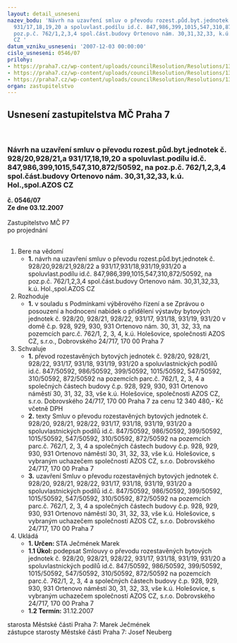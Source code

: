 ```yaml
---
layout: detail_usneseni
nazev_bodu: 'Návrh na uzavření smluv o převodu rozest.půd.byt.jednotek č. 928/20,928/21,a
  931/17,18,19,20 a spoluvlast.podílu id.č. 847,986,399,1015,547,310,872/50592, na
  poz.p.č. 762/1,2,3,4 spol.část.budovy Ortenovo nám. 30,31,32,33, k.ú. Hol.,spol.AZOS
  CZ '
datum_vzniku_usneseni: '2007-12-03 00:00:00'
cislo_usneseni: 0546/07
prilohy:
- https://praha7.cz/wp-content/uploads/councilResolution/Resolutions/13805/7-07-skmbt_60007111518150.tif
- https://praha7.cz/wp-content/uploads/councilResolution/Resolutions/13805/7-07-skmbt_60007111518151.tif
- https://praha7.cz/wp-content/uploads/councilResolution/Resolutions/13805/7-07-skmbt_60007111518160.tif
organ: zastupitelstvo
---
```

<div id="ucUsn_pList" class="usn">
	<span><h2>Usnesení zastupitelstva MČ Praha 7 </h2>
<br></span><div class="standBody">
<span><h3>Návrh na uzavření smluv o převodu rozest.půd.byt.jednotek č. 928/20,928/21,a 931/17,18,19,20 a spoluvlast.podílu id.č. 847,986,399,1015,547,310,872/50592, na poz.p.č. 762/1,2,3,4 spol.část.budovy Ortenovo nám. 30,31,32,33, k.ú. Hol.,spol.AZOS CZ </h3></span><div class="center">
		<strong>č. 0546/07</strong><br>
	</div>
<div class="center">
		<strong>Ze dne 03.12.2007</strong><br><br>
	</div>Zastupitelstvo MČ P7<br> po projednání<br><br><ol>
<li>Bere na vědomí<ul><li>
<strong>1.</strong> návrh na uzavření smluv o převodu rozest.půd.byt.jednotek č. 928/20,928/21,928/22 a 931/17,931/18,931/19,931/20 a spoluvlast.podílu id.č. 847,986,399,1015,547,310,872/50592, na poz.p.č. 762/1,2,3,4 spol.část.budovy Ortenovo nám. 30,31,32,33, k.ú. Hol.,spol.AZOS CZ </li></ul>
</li>
<li>Rozhoduje<ul><li>
<strong>1.</strong> v souladu s Podmínkami výběrového řízení a se Zprávou o posouzení a hodnocení nabídek o přidělení výstavby bytových jednotek č. 928/20, 928/21, 928/22, 931/17, 931/18, 931/19, 931/20 v domě č.p. 928, 929, 930, 931 Ortenovo nám. 30, 31, 32, 33, na pozemcích parc.č. 762/1, 2, 3, 4, k.ú. Holešovice, společnosti AZOS CZ, s.r.o., Dobrovského 24/717, 170 00 Praha 7 </li></ul>
</li>
<li>Schvaluje<ul>
<li>
<strong>1.</strong> převod rozestavěných bytových jednotek č. 928/20, 928/21, 928/22, 931/17, 931/18, 931/19, 931/20 a spoluvlastnických podílů id.č. 847/50592, 986/50592, 399/50592, 1015/50592, 547/50592, 310/50592, 872/50592 na pozemcích parc.č. 762/1, 2, 3, 4 a společných částech budovy č.p. 928, 929, 930, 931 Ortenovo náměstí 30, 31, 32, 33, vše k.ú. Holešovice, společnosti AZOS CZ, s.r.o. Dobrovského 24/717, 170 00 Praha 7 za cenu 12 340 480,- Kč včetně DPH</li>
<li>
<strong>2.</strong> texty Smluv o převodu rozestavěných bytových jednotek č. 928/20, 928/21, 928/22, 931/17, 931/18, 931/19, 931/20 a spoluvlastnických podílů id.č. 847/50592, 986/50592, 399/50592, 1015/50592, 547/50592, 310/50592, 872/50592 na pozemcích parc.č. 762/1, 2, 3, 4 a společných částech budovy č.p. 928, 929, 930, 931 Ortenovo náměstí 30, 31, 32, 33, vše k.ú. Holešovice, s vybraným uchazečem společností AZOS CZ, s.r.o. Dobrovského 24/717, 170 00 Praha 7  </li>
<li>
<strong>3.</strong> uzavření Smluv o převodu rozestavěných bytových jednotek č.  928/20, 928/21, 928/22, 931/17, 931/18, 931/19, 931/20 a spoluvlastnických podílů id.č. 847/50592, 986/50592, 399/50592, 1015/50592, 547/50592, 310/50592, 872/50592 na pozemcích parc.č. 762/1, 2, 3, 4 a společných částech budovy č.p. 928, 929, 930, 931 Ortenovo náměstí 30, 31, 32, 33, vše k.ú. Holešovice, s vybraným uchazečem společností AZOS CZ, s.r.o. Dobrovského 24/717, 170 00 Praha 7   </li>
</ul>
</li>
<li>Ukládá<ul>
<li>
<strong>1. Určen: </strong>STA Ječmének Marek</li>
<li>
<strong>1.1 Úkol: </strong>podepsat Smlouvy o převodu rozestavěných bytových jednotek č.  928/20, 928/21, 928/22, 931/17, 931/18, 931/19, 931/20 a spoluvlastnických podílů id.č. 847/50592, 986/50592, 399/50592, 1015/50592, 547/50592, 310/50592, 872/50592 na pozemcích parc.č. 762/1, 2, 3, 4 a společných částech budovy č.p. 928, 929, 930, 931 Ortenovo náměstí 30, 31, 32, 33, vše k.ú. Holešovice, s vybraným uchazečem společností AZOS CZ, s.r.o. Dobrovského 24/717, 170 00 Praha 7   </li>
<li>
<strong>1.2 Termín: </strong>31.12.2007</li>
</ul>
</li>
</ol>starosta Městské části Praha 7: Marek Ječmének<br>zástupce starosty Městské části Praha 7: Josef Neuberg
</div>
</div>